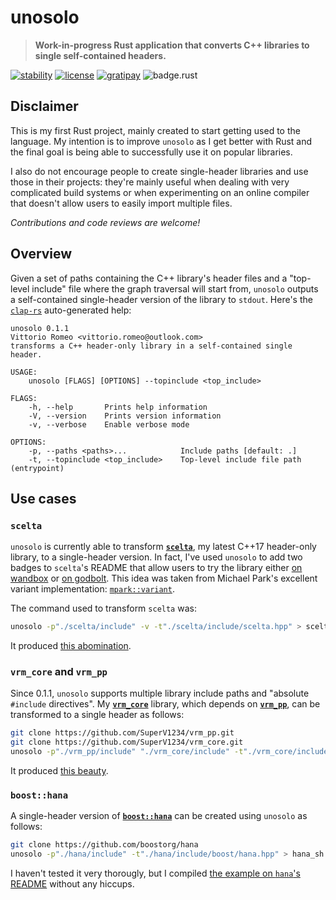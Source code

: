 # unosolo

> **Work-in-progress Rust application that converts C++ libraries to single self-contained headers.**

[![stability][badge.stability]][stability]
[![license][badge.license]][license]
[![gratipay][badge.gratipay]][gratipay]
![badge.rust](https://img.shields.io/badge/rust-nightly-ff69b4.svg?style=flat-square)

[badge.stability]: https://img.shields.io/badge/stability-experimental-orange.svg?style=flat-square
[badge.license]: http://img.shields.io/badge/license-mit-blue.svg?style=flat-square
[badge.gratipay]: https://img.shields.io/gratipay/user/SuperV1234.svg?style=flat-square

[stability]: http://github.com/badges/stability-badges
[license]: https://github.com/SuperV1234/unosolo/blob/master/LICENSE
[gratipay]: https://gratipay.com/~SuperV1234/


## Disclaimer

This is my first Rust project, mainly created to start getting used to the language. My intention is to improve `unosolo` as I get better with Rust and the final goal is being able to successfully use it on popular libraries.

I also do not encourage people to create single-header libraries and use those in their projects: they're mainly useful when dealing with very complicated build systems or when experimenting on an online compiler that doesn't allow users to easily import multiple files.

*Contributions and code reviews are welcome!*



## Overview

Given a set of paths containing the C++ library's header files and a "top-level include" file where the graph traversal will start from, `unosolo` outputs a self-contained single-header version of the library to `stdout`. Here's the [`clap-rs`](https://github.com/kbknapp/clap-rs) auto-generated help:

```
unosolo 0.1.1
Vittorio Romeo <vittorio.romeo@outlook.com>
transforms a C++ header-only library in a self-contained single header.

USAGE:
    unosolo [FLAGS] [OPTIONS] --topinclude <top_include>

FLAGS:
    -h, --help       Prints help information
    -V, --version    Prints version information
    -v, --verbose    Enable verbose mode

OPTIONS:
    -p, --paths <paths>...            Include paths [default: .]
    -t, --topinclude <top_include>    Top-level include file path (entrypoint)
```


## Use cases

### `scelta`

`unosolo` is currently able to transform [**`scelta`**](https://github.com/SuperV1234/scelta), my latest C++17 header-only library, to a single-header version. In fact, I've used `unosolo` to add two badges to `scelta`'s README that allow users to try the library either [on wandbox](https://wandbox.org/permlink/wSA55OCJz17k7Jtz) or [on godbolt](https://godbolt.org/g/4sQtkM). This idea was taken from Michael Park's excellent variant implementation: [`mpark::variant`](https://github.com/mpark/variant).

The command used to transform `scelta` was:

```bash
unosolo -p"./scelta/include" -v -t"./scelta/include/scelta.hpp" > scelta_single_header.hpp
```

It produced [this abomination](https://gist.github.com/SuperV1234/a5af0a8b92f75d83085a8e5fccf71d6a).



### `vrm_core` and `vrm_pp`

Since 0.1.1, `unosolo` supports multiple library include paths and "absolute `#include` directives". My [**`vrm_core`**](https://github.com/SuperV1234/vrm_core) library, which depends on [**`vrm_pp`**](https://github.com/SuperV1234/vrm_pp), can be transformed to a single header as follows:

```bash
git clone https://github.com/SuperV1234/vrm_pp.git
git clone https://github.com/SuperV1234/vrm_core.git
unosolo -p"./vrm_pp/include" "./vrm_core/include" -t"./vrm_core/include/vrm/core.hpp" > vrm_core_sh.hpp
```

It produced [this beauty](https://gist.github.com/SuperV1234/4f9ae8f99da72288c73ca643b101ed20).



### `boost::hana`

A single-header version of [**`boost::hana`**](https://github.com/boostorg/hana) can be created using `unosolo` as follows:

```bash
git clone https://github.com/boostorg/hana
unosolo -p"./hana/include" -t"./hana/include/boost/hana.hpp" > hana_sh.hpp
```

I haven't tested it very thorougly, but I compiled [the example on `hana`'s README](https://github.com/boostorg/hana#overview) without any hiccups.
